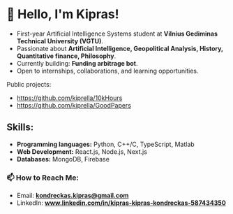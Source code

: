 # 👋 Hello, I'm Kipras!

- First-year Artificial Intelligence Systems student at **Vilnius Gediminas Technical University (VGTU)**.  
- Passionate about **Artificial Intelligence, Geopolitical Analysis, History, Quantitative finance, Philosophy**.  
- Currently building: **Funding arbitrage bot**.  
- Open to internships, collaborations, and learning opportunities.  


Public projects:
- https://github.com/kiprella/10kHours
- https://github.com/kiprella/GoodPapers

## Skills:
- **Programming languages:** Python, C++/C, TypeScript, Matlab
- **Web Development:** React.js, Node.js, Next.js
- **Databases:** MongoDB, Firebase


### 📫 How to Reach Me:
- Email: **kondreckas.kipras@gmail.com**
- LinkedIn: **www.linkedin.com/in/kipras-kipras-kondreckas-587434350**

